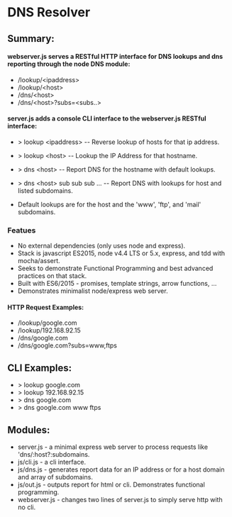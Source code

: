 # DNS Resolver

## Summary:

#### webserver.js serves a RESTful HTTP interface for DNS lookups and dns reporting through the node DNS module:

- /lookup/\<ipaddress\>             
- /lookup/\<host\>                  
- /dns/\<host\>                 
- /dns/\<host\>?subs=\<subs..\>

#### server.js adds a console CLI interface to the webserver.js RESTful interface:

- \> lookup \<ipaddress\>           -- Reverse lookup of hosts for that ip address.
- \> lookup \<host\>                -- Lookup the IP Address for that hostname.
- \> dns \<host\>                   -- Report DNS for the hostname with default lookups.
- \> dns \<host\> sub sub sub ...   -- Report DNS with lookups for host and listed subdomains.

- Default lookups are for the host and the 'www', 'ftp', and 'mail' subdomains.

### Featues

- No external dependencies (only uses node and express).
- Stack is javascript ES2015, node v4.4 LTS or 5.x, express, and tdd with mocha/assert.
- Seeks to demonstrate Functional Programming and best advanced practices on that stack.
- Built with ES6/2015 - promises, template strings, arrow functions, ...
- Demonstrates minimalist node/express web server.

#### HTTP Request Examples:

- /lookup/google.com
- /lookup/192.168.92.15
- /dns/google.com
- /dns/google.com?subs=www,ftps

## CLI Examples:

- \> lookup google.com
- \> lookup 192.168.92.15
- \> dns google.com
- \> dns google.com www ftps

## Modules:

- server.js    - a minimal express web server to process requests like 'dns/:host?:subdomains.
- js/cli.js    - a cli interface.
- js/dns.js    - generates report data for an IP address or for a host domain and array of subdomains.
- js/out.js    - outputs report for html or cli.  Demonstrates functional programming.
- webserver.js - changes two lines of server.js to simply serve http with no cli.
